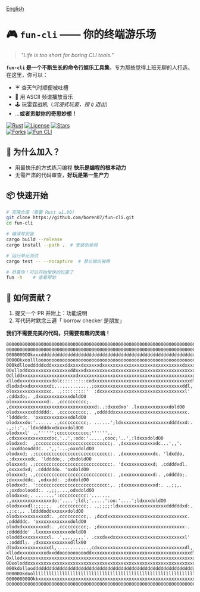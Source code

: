 [English](README-en.md)

# 🎮 `fun-cli` —— **你的终端游乐场**  

> *"Life is too short for boring CLI tools."*  

**`fun-cli` 是一个不断生长的命令行娱乐工具集**，专为那些觉得上班无聊的人打造。在这里，你可以：  
- ☔ 查天气时顺便被吐槽
- 🎵 用 ASCII 频谱播放音乐
- 🕹️ 玩雷霆战机（*沉浸式玩耍，按 `Q` 退出*）  
- ...**或者贡献你的奇思妙想！**  

[![Rust](https://img.shields.io/badge/rust-%23000000.svg?style=for-the-badge&logo=rust&logoColor=white)](https://www.rust-lang.org/)
[![License](https://img.shields.io/badge/License-Apache%202.0-blue.svg)](https://opensource.org/licenses/Apache-2.0)
[![Stars](https://img.shields.io/github/stars/boren07/fun-cli?logo=github)](https://github.com/boren07/fun-cli/stargazers)  
[![Forks](https://img.shields.io/github/forks/boren07/fun-cli?logo=github)](https://github.com/boren07/fun-cli/network/members)
[![Fun CLI](https://img.shields.io/badge/fun-cli)](https://github.com/boren07/fun-cli)

## 🚀 **为什么加入？**  
- 用最快乐的方式练习编程 **快乐是编程的根本动力**
- 无需严肃的代码审查，**好玩是第一生产力**  

## 📦 **快速开始**  
```bash
# 克隆仓库（需要 Rust ≥1.80）
git clone https://github.com/boren07/fun-cli.git
cd fun-cli

# 编译并安装
cargo build --release
cargo install --path .  # 安装到全局

# 运行单元测试
cargo test -- --nocapture  # 禁止输出被吞

# 恭喜你！可以开始愉快的玩耍了
fun -h    # 查看帮助


```
## 🤝 **如何贡献？**  
1. 提交一个 PR 并附上：功能说明
2. 写代码时默念三遍「 borrow checker 是朋友」


**我们不需要完美的代码，只需要有趣的灵魂！**  

```shell
0000000000000000000000000000000000000000000000000000000000000000000000000000000000000000000000000000
0000000000000000000000000000000000000000000000000000000000000000000000000000000000000000000000000000
0000000OOkxxxddddddddddddddddddddddddddddddddddddddddddddddddddddddddddddddddddddddddxxkkO0000000000
0000OkxoollloooooooooooooooooooooooooooooooooooooooooooooooooooooooooooooooooooooooooolllodxO0000000
000kdlloodddddxddxxxxxddxxxxdxxxxxxdxxxxxxxxxxxxxxxxxxxxxxxxxxxxxxdxxxxxxxxxxxxxxxxxxddddollodO00000
0OxlloddxxxxxxxxxxxxxxxxddxxxdxxxxxxxxxxxxxxxxxxxxxxxxxxxxxxxxxxxxxxxxxxdxxxxxxxxxxxxxxxxdddoloxO000
Odllddxxxxxxxxxxxxxxxxxxxxdxxxxxxxxxxxxxxxxxxxxxxxxxxxxxxxxxxxxxxxxxxxxxxddxxxxxxxxxxxxxxxxxdolox000
xllodxxxxxxxxxxxxdolc:::::::::codxxxxxxxxxxxxxxxxxxxxxxxxxxxxxxxxxxxxdl:,''',:odxxxxxxxxxxxxxdolok00
dlodxdxxdxxxxxxxdc..............;oxxxxxxxxxxxxxxxxxxxxxxxxxxxxxxxxddl,...','...;oxxxxxxxxxxxxxdllx00
oloxxxxxxxxxxxxxc. .;:::::::::'  :dxxxxxxxxxxxxxxxxxxxxxxxxxxxxxxxxl' .cddxdo;. ,dxxxxxxxxxxxxdoldO0
oloxxxxxxxxxxxxd:. ,cccccccccc;. ,dxxxxxxxxxxxxxxxxxxxxxxxxxxxxxxxd:..:dxxxdxo' .lxxxxxxxxxxxxdoldO0
olodxxxxxxdddddd:. ,cccccccccc;. ,odddddxxxxxxxxxxxxxxxxxxxxxxxxxxxc. 'ldddxdc. 'oxxxxxxxxxxxxdoldO0
olodxxxdo:'...... .,cccccccccc;. ......';ldxxxxxxxxxxxxxxxxxxddddxxd:. .,;:;'..'ldxddddxxdxxxxdoldO0
olodxxxl' ..'''''';cccccccccccc;''''''.. .cdxxxxxxxxxxxxxdoc,'..',:odo:'.....,cooc;'..',:ldxxxdoldO0
olodxxd:  ,cccccccccccccccccccccccccccc;. ,dxxxxxxxxxxxxdc...',,'. .:oxddooodddc. .',,'...;oxxdoldO0
olodxxd; .;cccccccccccccccccccccccccccc:. ,dxxxxxxxxxxxdc. 'ldxddo, .:dxxxxxxdc. 'lddddo;. ;dxdoldO0
oloxxxd; .;cccccccccccccccccccccccccccc:. 'dxxxxxxxxxxxd; .cddddxdl. ,oxxxxdxd; .cddddddo. 'oxdoldO0
oloxxxd; .,cccccccccccccccccccccccccccc:. ,oxxxxxxxxxxxd:. ,oddddo;. ;dxxxxdddc. ,odxxdd:. ;dxdoldO0
olodxxd:. ':cccccccccccccccccccccccccc:,. ;dxxxxxxxxxxxxd:. .,;;,. .;oxdooloodd:. .,;;,...,odxdoldO0
olodxxxo;. .......':cccccccccc:'....... .,oxxxxxxxxxxxxxxdo:'....';ldl;'.....':oo:'....';ldxxxdoldO0
olodxxxxdl:;;;;;.  ,cccccccccc;. .,;;;;:ldxxxxxxxxxxxxxxxxxxddddddxd:. .;:c:,. .lddddoddxxxxxxdoldO0
olodxxxxxxxxxxxd:. ,cccccccccc;. ;dxxdxxxxxxxxxxxxxxxxxxxxxxxxxxxxxc. ,odddddc. 'oxxxxxxxxxxxxdoldO0
olodxdxxxxxxxxxd:. ,cccccccccc;. ;dxxxxxxxxxxxxxxxxxxxxxxxxxxxxxxxx:. ;ddddddo' .lxxxxxxxxxxxxdoldO0
olodddxxxxxxxxxxl. .',,,,,,,,'. .cxxdxxdxxxxxxxxxxxxxxxxxxxxxxxxxxxl' .:odddl;. ;dxxxxxxxxxxxxdllx00
dlodxxxxxxxxxxxxdl,............,cdxxxxxxxxxxxxxxxxxxxxxxxxxxxxxxxxxdl,....'....:oxxxxxxxxxxxdxdllx00
xllodxxxxxxxxxxdxxddooooooooooddxxxxxxxxxxxxxxxxxxxxxxxxxxxxxxxxxxxxxdl:;,,,;codxxxxxxxxxxxxddoloO00
Oxllodxxxxxxxxxxxxxxxxxxxxxxxxxxxxxxxxxxxxxxxxxxxxxxxxxxxxxxxxxxxxxxxxxxxxxdxxxxxxxxxxxxxxxxdolok000
0Oxoloddxxxxxxxxxxxxxxxxxxxxxxxxxxxxxxxxxxxxxxxxxxxxxxxxxxxxxxxxxxxxxxxxxxddxxxxxxxxxxxxdddollok0000
000kdollooddddddddddddddddddddddddddddddddddddddddddddddddddddddddddddddddddddddddddddddoolloxO00000
00000OkdoollllllllllllllllllllllllllllllllllllllllllllllllllllllllllllllllllllllllllllloodxkO0000000
00000000OOkkxxxxxxxxxxxxxxxxxxxxxxxxxxxxxxxxxxxxxxxxxxxxxxxxxxxxxxxxxxxxxxxxxxxxxxxxxkkOO00000000000
0000000000000000000000000000000000000000000000000000000000000000000000000000000000000000000000000000
```

